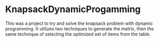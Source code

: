 # KnapsackDynamicProgamming

This was a project to try and solve the knapsack problem with dynamic programming. It utilizes two techniques to generate the matrix, then the same technique of selecting the optimized set of items from the table. 
